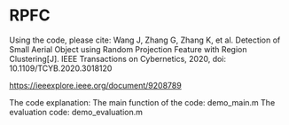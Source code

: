 # RPFC

Using the code, please cite:
Wang J, Zhang G, Zhang K, et al. Detection of Small Aerial Object using Random Projection Feature with Region Clustering[J]. IEEE Transactions on Cybernetics, 2020, doi: 10.1109/TCYB.2020.3018120

https://ieeexplore.ieee.org/document/9208789

The code explanation: The main function of the code: demo_main.m
The evaluation code: demo_evaluation.m
